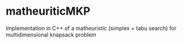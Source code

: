 # matheuriticMKP
Implementation in C++ of a matheuristic (simplex + tabu search) for multidimensional knapsack problem
